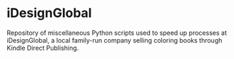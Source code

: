 # iDesignGlobal
Repository of miscellaneous Python scripts used to speed up processes at iDesignGlobal, a local family-run company selling coloring books through Kindle Direct Publishing.
